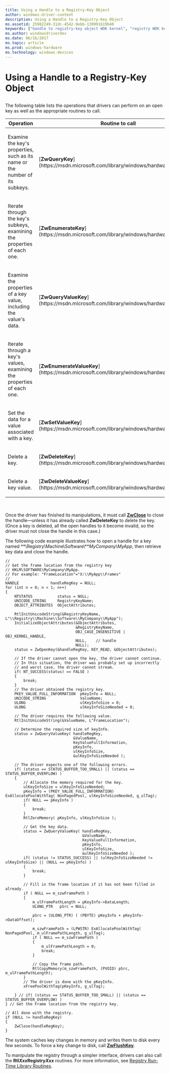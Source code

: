 ```yaml
---
title: Using a Handle to a Registry-Key Object
author: windows-driver-content
description: Using a Handle to a Registry-Key Object
ms.assetid: 25982249-31dc-4542-9ebb-139991619b40
keywords: ["handle to registry-key object WDK kernel", "registry WDK kernel , object routines", "driver registry information WDK kernel , object routines", "object routines WDK kernel", "registry-key objects WDK kernel"]
ms.author: windowsdriverdev
ms.date: 06/16/2017
ms.topic: article
ms.prod: windows-hardware
ms.technology: windows-devices
---
```


# Using a Handle to a Registry-Key Object


## <a href="" id="ddk-using-a-handle-to-a-registry-key-object-kg"></a>


The following table lists the operations that drivers can perform on an open key as well as the appropriate routines to call.

<table>
<colgroup>
<col width="50%" />
<col width="50%" />
</colgroup>
<thead>
<tr class="header">
<th>Operation</th>
<th>Routine to call</th>
</tr>
</thead>
<tbody>
<tr class="odd">
<td><p>Examine the key's properties, such as its name or the number of its subkeys.</p></td>
<td><p>[<strong>ZwQueryKey</strong>](https://msdn.microsoft.com/library/windows/hardware/ff567060)</p></td>
</tr>
<tr class="even">
<td><p>Iterate through the key's subkeys, examining the properties of each one.</p></td>
<td><p>[<strong>ZwEnumerateKey</strong>](https://msdn.microsoft.com/library/windows/hardware/ff566447)</p></td>
</tr>
<tr class="odd">
<td><p>Examine the properties of a key value, including the value's data.</p></td>
<td><p>[<strong>ZwQueryValueKey</strong>](https://msdn.microsoft.com/library/windows/hardware/ff567069)</p></td>
</tr>
<tr class="even">
<td><p>Iterate through a key's values, examining the properties of each one.</p></td>
<td><p>[<strong>ZwEnumerateValueKey</strong>](https://msdn.microsoft.com/library/windows/hardware/ff566453)</p></td>
</tr>
<tr class="odd">
<td><p>Set the data for a value associated with a key.</p></td>
<td><p>[<strong>ZwSetValueKey</strong>](https://msdn.microsoft.com/library/windows/hardware/ff567109)</p></td>
</tr>
<tr class="even">
<td><p>Delete a key.</p></td>
<td><p>[<strong>ZwDeleteKey</strong>](https://msdn.microsoft.com/library/windows/hardware/ff566437)</p></td>
</tr>
<tr class="odd">
<td><p>Delete a key value.</p></td>
<td><p>[<strong>ZwDeleteValueKey</strong>](https://msdn.microsoft.com/library/windows/hardware/ff566439)</p></td>
</tr>
</tbody>
</table>

 

Once the driver has finished its manipulations, it must call [**ZwClose**](https://msdn.microsoft.com/library/windows/hardware/ff566417) to close the handle—unless it has already called **ZwDeleteKey** to delete the key. (Once a key is deleted, all the open handles to it become invalid, so the driver must not close the handle in this case.)

The following code example illustrates how to open a handle for a key named **\\Registry\\Machine\\Software\\***MyCompany*\\*MyApp*, then retrieve key data and close the handle.

```
//
// Get the frame location from the registry key
// HKLM\SOFTWARE\MyCompany\MyApp.
// For example: "FrameLocation"="X:\\MyApp\\Frames"
// 
HANDLE              handleRegKey = NULL;
for (int n = 0; n < 1; n++) 
{
    NTSTATUS           status = NULL;
    UNICODE_STRING     RegistryKeyName;
    OBJECT_ATTRIBUTES  ObjectAttributes;

    RtlInitUnicodeString(&RegistryKeyName, L"\\Registry\\Machine\\Software\\MyCompany\\MyApp");
    InitializeObjectAttributes(&ObjectAttributes, 
                               &RegistryKeyName,
                               OBJ_CASE_INSENSITIVE | OBJ_KERNEL_HANDLE,
                               NULL,    // handle
                               NULL);
    status = ZwOpenKey(&handleRegKey, KEY_READ, &ObjectAttributes);

    // If the driver cannot open the key, the driver cannot continue. 
    // In this situation, the driver was probably set up incorrectly 
    // and worst case, the driver cannot stream.
    if( NT_SUCCESS(status) == FALSE ) 
    {
        break;
    }
    // The driver obtained the registry key.
    PKEY_VALUE_FULL_INFORMATION  pKeyInfo = NULL;
    UNICODE_STRING               ValueName;
    ULONG                        ulKeyInfoSize = 0;
    ULONG                        ulKeyInfoSizeNeeded = 0;

    // The driver requires the following value.
    RtlInitUnicodeString(&ValueName, L"FrameLocation");

    // Determine the required size of keyInfo.
    status = ZwQueryValueKey( handleRegKey,
                              &ValueName,
                              KeyValueFullInformation,
                              pKeyInfo,
                              ulKeyInfoSize,
                              &ulKeyInfoSizeNeeded );

    // The driver expects one of the following errors.
    if( (status == STATUS_BUFFER_TOO_SMALL) || (status == STATUS_BUFFER_OVERFLOW) )
    {
        // Allocate the memory required for the key.
        ulKeyInfoSize = ulKeyInfoSizeNeeded;
        pKeyInfo = (PKEY_VALUE_FULL_INFORMATION) ExAllocatePoolWithTag( NonPagedPool, ulKeyInfoSizeNeeded, g_ulTag);
        if( NULL == pKeyInfo )
        {
            break;
        }
        RtlZeroMemory( pKeyInfo, ulKeyInfoSize );

        // Get the key data.
        status = ZwQueryValueKey( handleRegKey,
                                  &ValueName,
                                  KeyValueFullInformation,
                                  pKeyInfo,
                                  ulKeyInfoSize,
                                  &ulKeyInfoSizeNeeded );
        if( (status != STATUS_SUCCESS) || (ulKeyInfoSizeNeeded != ulKeyInfoSize) || (NULL == pKeyInfo) )
        {
            break;
        }

        // Fill in the frame location if it has not been filled in already.
        if ( NULL == m_szwFramePath )
        {
            m_ulFramePathLength = pKeyInfo->DataLength;
            ULONG_PTR   pSrc = NULL;

            pSrc = (ULONG_PTR) ( (PBYTE) pKeyInfo + pKeyInfo->DataOffset);

            m_szwFramePath = (LPWSTR) ExAllocatePoolWithTag( NonPagedPool, m_ulFramePathLength, g_ulTag);
            if ( NULL == m_szwFramePath )
            {
                m_ulFramePathLength = 0;
                break;
            }

            // Copy the frame path.
            RtlCopyMemory(m_szwFramePath, (PVOID) pSrc, m_ulFramePathLength);
        }
        // The driver is done with the pKeyInfo.
        xFreePoolWithTag(pKeyInfo, g_ulTag);

    } // if( (status == STATUS_BUFFER_TOO_SMALL) || (status == STATUS_BUFFER_OVERFLOW) )
} // Get the Frame location from the registry key.

// All done with the registry.
if (NULL != handleRegKey)
{
    ZwClose(handleRegKey);
}
```

The system caches key changes in memory and writes them to disk every few seconds. To force a key change to disk, call [**ZwFlushKey**](https://msdn.microsoft.com/library/windows/hardware/ff566457).

To manipulate the registry through a simpler interface, drivers can also call the **Rtl*Xxx*Registry*Xxx*** routines. For more information, see [Registry Run-Time Library Routines](registry-run-time-library-routines.md).

 

 




